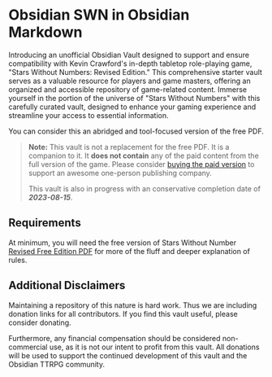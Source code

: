 # Obsidian SWN in Obsidian Markdown

Introducing an unofficial Obsidian Vault designed to support and ensure compatibility with Kevin Crawford's in-depth tabletop role-playing game, "Stars Without Numbers: Revised Edition." This comprehensive starter vault serves as a valuable resource for players and game masters, offering an organized and accessible repository of game-related content. Immerse yourself in the portion of the universe of "Stars Without Numbers" with this carefully curated vault, designed to enhance your gaming experience and streamline your access to essential information.

You can consider this an abridged and tool-focused version of the free PDF. 

> **Note:** This vault is not a replacement for the free PDF. It is a companion to it. It **does not contain** any of the paid content from the full version of the game. Please consider [buying the paid version](https://www.drivethrurpg.com/product/226996/Stars-Without-Number-Revised-Edition?src=hottest_filtered) to support an awesome one-person publishing company. 
>
> This vault is also in progress with an conservative completion date of **_2023-08-15_**.

## Requirements

At minimum, you will need the free version of Stars Without Number [Revised Free Edition PDF](https://www.drivethrurpg.com/product/230009/Stars-Without-Number-Revised-Edition-Free-Version?cPath=36869) for more of the fluff and deeper explanation of rules.

## Additional Disclaimers

Maintaining a repository of this nature is hard work. Thus we are including donation links for all contributors. If you find this vault useful, please consider donating.

Furthermore, any financial compensation should be considered non-commercial use, as it is not our intent to profit from this vault. All donations will be used to support the continued development of this vault and the Obsidian TTRPG community.

